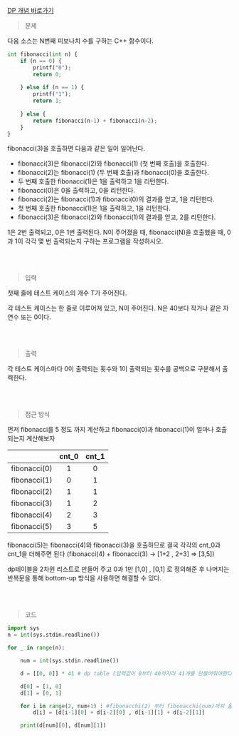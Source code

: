 [DP 개념 바로가기](https://velog.io/@gandi0330/Python-%EC%95%8C%EA%B3%A0%EB%A6%AC%EC%A6%98-%EB%8F%99%EC%A0%81%EA%B3%84%ED%9A%8D%EB%B2%95-Dynamic-Programming)

> 문제

다음 소스는 N번째 피보나치 수를 구하는 C++ 함수이다.
```python
int fibonacci(int n) {
    if (n == 0) {
        printf("0");
        return 0;
        
    } else if (n == 1) {
        printf("1");
        return 1;
        
    } else {
        return fibonacci(n‐1) + fibonacci(n‐2);
    }
}
```

fibonacci(3)을 호출하면 다음과 같은 일이 일어난다.

- fibonacci(3)은 fibonacci(2)와 fibonacci(1) (첫 번째 호출)을 호출한다.
- fibonacci(2)는 fibonacci(1) (두 번째 호출)과 fibonacci(0)을 호출한다.
- 두 번째 호출한 fibonacci(1)은 1을 출력하고 1을 리턴한다.
- fibonacci(0)은 0을 출력하고, 0을 리턴한다.
- fibonacci(2)는 fibonacci(1)과 fibonacci(0)의 결과를 얻고, 1을 리턴한다.
- 첫 번째 호출한 fibonacci(1)은 1을 출력하고, 1을 리턴한다.
- fibonacci(3)은 fibonacci(2)와 fibonacci(1)의 결과를 얻고, 2를 리턴한다.

1은 2번 출력되고, 0은 1번 출력된다. N이 주어졌을 때, fibonacci(N)을 호출했을 때, 0과 1이 각각 몇 번 출력되는지 구하는 프로그램을 작성하시오.

<br>
<br>

> 입력

첫째 줄에 테스트 케이스의 개수 T가 주어진다.

각 테스트 케이스는 한 줄로 이루어져 있고, N이 주어진다. N은 40보다 작거나 같은 자연수 또는 0이다.

<br>
<br>

> 출력

각 테스트 케이스마다 0이 출력되는 횟수와 1이 출력되는 횟수를 공백으로 구분해서 출력한다.

<br>
<br>

> 접근 방식


먼저 fibonacci를 5 정도 까지 계산하고 fibonacci(0)과 fibonacci(1)이 얼마나 호출되는지 계산해보자

|  | cnt_0 | cnt_1 |
|:----------:|:----------:|:----------:|
| fibonacci(0) | 1 | 0 |
| fibonacci(1) | 0 | 1 |
| fibonacci(2) | 1 | 1 |
| fibonacci(3) | 1 | 2 |
| fibonacci(4) | 2 | 3 |
| fibonacci(5) | 3 | 5 |

fibonacci(5)는 fibonacci(4)와 fibonacci(3)을 호출하므로 결국 각각의 cnt_0과 cnt_1을 더해주면 된다 (fibonacci(4) + fibonacci(3) -> [1+2 , 2+3] => [3,5])


dp테이블을 2차원 리스트로 만들어 주고 0과 1만 [1,0] , [0,1] 로 정의해준 후 나머지는 반복문을 통해 bottom-up 방식을 사용하면 해결할 수 있다.

<br>
<br>

>코드

```python
import sys
n = int(sys.stdin.readline())

for _ in range(n):

    num = int(sys.stdin.readline())

    d = [[0, 0]] * 41 # dp table (입력값이 0부터 40까지라 41개를 만들어줘야한다)

    d[0] = [1, 0]
    d[1] = [0, 1]

    for i in range(2, num+1) : #fibonacchi(2) 부터 fibonacchi(num)까지 올라가며 계산한다
        d[i] = [d[i-1][0] + d[i-2][0] , d[i-1][1] + d[i-2][1]]

    print(d[num][0], d[num][1])


```

